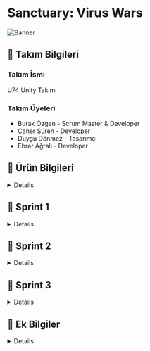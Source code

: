 # Sanctuary: Virus Wars
![Banner](https://github.com/Burakzgen/Sanctuary-Virus-Wars/assets/35861357/1fe64552-a5c5-482b-aa94-f1a32a71d71b)
## 🔸 Takım Bilgileri

### Takım İsmi
U74 Unity Takımı

### Takım Üyeleri
- Burak Özgen - Scrum Master & Developer
- Caner Süren - Developer
- Duygu Dönmez - Tasarımcı
- Ebrar Ağralı - Developer

## 🔸 Ürün Bilgileri

<details>

### Oyun İsmi
Sanctuary: Virus Wars

### Product Backlog URL
[Trello Board](https://trello.com/invite/b/EwQAXDjH/ATTIda09b67bc04e2c59d6d1fd6afec8a851F9E7BE55/grup-74-bootcamp)

### Oyun Açıklaması
'Sanctuary: Virus Wars', oyuncuların hayatta kalmak için stratejik savunma ve saldırı taktiklerini kullanarak mücadele ettikleri bir 3D, tek ve çok oyunculu strateji oyunudur. Dünya, bilinmeyen ve mutasyona uğramış bir virüsün yayılmasıyla kaosa sürüklenmiştir. Oyuncular, Sakura Bölgesi'ndeki son insan sığınağını koruyan lider rolünü üstlenirler. Amacınız, şehri savunmak, kaynakları yönetmek ve insanlığın son umudunu ayakta tutmaktır.

### Oyun Özellikleri
- 3D Strateji ve Savunma
- Tek Oyunculu
- IAP (Uygulama İçi Satın Alımlar)
- Dinamik Düşmanlar
- Çevrim İçi Liderlik Tablosu (PlayFab)

### Hedef Kitle
- Strateji ve savunma oyunları sevenler
- Hikaye odaklı oyun severler
- 16+ genç yetişkinler
- Co-op (İşbirlikçi) oyun severler
- PC ve Konsol oyuncuları

### Kullanılan Teknolojiler ve Araçlar
- Unity URP 2021.3.33f1
- C#
- Blender (3D modelleme)
- Adobe Illustrator (2D asset tasarımı)
- Adobe Photoshop (2D asset tasarımı)
- Git & GitHub (versiyon kontrolü)
- Discord (iletişim)
- Trello (proje yönetimi)
- Goldwave

</details>

## 🔸 Sprint 1

<details>
  
**Sprint Tarihleri**: 24 Haziran 2024 - 7 Temmuz 2024

**Sprint içi puan değerlendirmesi**: 55 puan

### Sprint Hedefi
Oyun fikrinin kararlaştırılması, gerekli asset ve çevre dizaynları hakkında araştırmaların yapılması, Unity projesinin oluşturulup temel oyun mekaniğinin oluşturulması.

### Sprint Backlog
1. Oyun fikrinin kararlaştırılması (10 puan)
2. Genel oyunla ilgili araştırmalar (5 puan)
3. Unity projesinin başlatılması ve temel sahne düzeninin oluşturulması (5 puan)
4. Ana karakterin hareket mekaniklerinin programlanması (15 puan)
5. İlk düşman türünün araştırılması ve projeye eklenmesi (10 puan)
6. Temel çevre dizaynının araştırılıp projeye prototip olarak eklenmesi (10 puan)

### Daily Scrum
Ekip her gün Discord üzerinden iletişim kurarak güncel durumlarını ve planlarını paylaşmıştır. Detaylı Daily Scrum notları [Ekran Görüntüleri]'de bulunmaktadır.

### Sprint Review
- Katılımcılar: Burak Özgen, Caner Süren, Duygu Dönmez, Ebrar Ağralı
- Bayram tatili ve eksik grup üyeleri nedeniyle başlangıç gecikti, ancak tüm ekip oluştuktan sonra proje fikri hızlıca kararlaştırıldı.
- Yapılacak işler ve rollerin dağıtımı yapıldı.
- Map ve karakterlerin sayısına, detaylı bir tasarım diline karar verildi.
- Unity projeleri ve Trello gibi diğer kaynaklardaki ilerleme durumları hazırlandı.
- Yapılacak işlerin planlaması yapıldı.
- İpuçları ve görevlerle ilgili gerekli araştırmalar ve örnekler sunuldu.

#### Tamamlanan İşler
- Trello planlaması sağlandı (5 puan)
- Projeyle ilgili genel araştırmalar yapıldı ve notlar alındı (5 puan)
- Projenin temeli oluşturuldu (5 puan)
- Ana karakter oluşturuldu (10 puan)
- Ana karakterin basit düzeyde animasyon yapısı kuruldu (10 puan)
- Temel düşmanla aralarındaki etkileşimler sağlandı (10 puan)
- Temel düşman yapısı ve gerekli araştırmaları yapıldı (5 puan)
- Temel sahne düzeni yapıldı (5 puan)

### Sprint Retrospective
- Tasarımlarla ilgili ayrı toplantılar yapılarak oyun içi yapılabilecekler konusunda detaylı notlar alındı.
- Düşman karakterleriyle ilgili güncellemeler yapıldı.
- Ana karakterin basit düzeyde tutulması kararlaştırıldı.
- İletişimin artırılması gerektiği konusunda hemfikir olundu.
- Zaman yönetimi konusunda iyileştirmeler yapılması kararlaştırıldı.
- Harita detaylandırılması gerektiği konuşuldu.
- Yapılacak sistemin daha basit düzeyde tutulması kararı alındı.

### Engeller ve Çözümler
- Engel: Bayram tatili nedeniyle başlangıçta gecikme yaşandı.
-   Çözüm: Ekip, gecikmeli başlangıcı telafi etmek için çalışma temposunu ve öncelikleri yeniden belirledi.
- Engel: Akademinin grubu tamamlamasıyla ilgili gecikmeler yaşandı.
-   Çözüm: Ekip, 4 kişi olarak devam etme kararı alındı.
- Engel: Bazı teknik zorluklar (Unity versiyonu uyumsuzluğu) yaşandı.
-   Çözüm: Tüm ekip üyeleri aynı Unity sürümüne geçiş yaptı ve proje yeniden yapılandırıldı.
- Engel: Github uyumluluk sorunları yaşandı
-   Çözüm: Yeni github profili kuruldu.
- Engel: Bireysel iş yoğunluğunun yüksek olması.

### Sprint Board Ekran Görüntüleri
<details>
  
![1](https://github.com/Burakzgen/Sanctuary-Virus-Wars/assets/35861357/7a1a6d6b-daba-4a4b-a58d-d934ff8f3d4f)

</details>

### Ekran Görüntüleri
<details>

![sanctuary_virus_wars_uml_class_diagram drawio](https://github.com/Burakzgen/Sanctuary-Virus-Wars/assets/35861357/4b9de94c-a1a1-4f11-a12b-2d65e623d2d6)

![sanctuary_virus_wars_roadmap_diagram drawio](https://github.com/Burakzgen/Sanctuary-Virus-Wars/assets/35861357/dcb72f8e-7aae-479b-8591-4ec9e91b672e)  

![2](https://github.com/Burakzgen/Sanctuary-Virus-Wars/assets/35861357/27fb009d-e032-40a7-ad3f-47b418605d74)

![3](https://github.com/Burakzgen/Sanctuary-Virus-Wars/assets/35861357/39730194-076e-4318-97ce-ba130585543d)

![4](https://github.com/Burakzgen/Sanctuary-Virus-Wars/assets/35861357/eb38c104-35b2-4518-8f38-13e63b0e6f51)

![EnemyControls](https://github.com/Burakzgen/Sanctuary-Virus-Wars/assets/35861357/fd09c2b7-cbd1-4be2-9d9a-d26c36596d1e)
</details>


## 🔸 Sonraki Sprint Planı
Sprint 2'de (8 Temmuz 2024 - 21 Temmuz 2024) odaklanılacak ana konular:
1. Düşman AI sisteminin geliştirilmesi
2. Kaynak yönetimi sisteminin oluşturulması
3. İlk seviyenin tasarlanması ve uygulanması
4. Kullanıcı arayüzünün (UI) temel tasarımının yapılması

</details>

## 🔸 Sprint 2

<details>
  
**Sprint Tarihleri** : 8 Temmuz 2024 - 21 Temmuz 2024

**Sprint içi puan değerlendirmesi**: 60 puan

### Sprint Hedefi
Düşmanların çeşitlerinin oluşturulması, menü tasarımı ve oyun içi UI animasyonlarının ayarlanması, harita prototiplerinin geliştirilmesi, ev ve bina modellerinin ayarlanması, karakterin etkileşimde bulunabileceği modellerin kodlanması ve prototiplerin üretilmesi.

### Sprint Backlog

1. Düşman çeşitlerinin oluşturulması (15 puan)
2. Menü tasarımı ve UI animasyonlarının ayarlanması (10 puan)
3. Harita prototiplerinin geliştirilmesi (10 puan)
4. Ev ve bina modellerinin ayarlanması (10 puan)
5. Karakterin etkileşimde bulunabileceği modellerin kodlanması (10 puan)
6. Prototiplerin üretilmesi ve test edilmesi (5 puan)

### Daily Scrum
Ekip her gün Discord üzerinden iletişim kurarak güncel durumlarını ve planlarını paylaşmıştır. Detaylı Daily Scrum notları [Ekran Görüntüleri]'de bulunmaktadır.

### Sprint Review
Katılımcılar: Burak Özgen, Caner Süren, Duygu Dönmez, Ebrar Ağralı

- 10 Temmuz Çarşamba günü yapılan toplantıda çevre prototipinin oluşturulmasında hızlanılması gerektiği konuşuldu.
- Oyun içi eksik ve yapılacak durumlarla ilgili Trello notları güncellendi.
- Menü tasarımı netleşti ve animasyonların yapılması kararlaştırıldı.
- Modellerle ilgili olarak, game kit ve modellerin bütün bir şekilde olup olmayacağına karar verildi. Evlerin bütün olarak modellenmesi gerektiği konuşuldu.
- Çevre tasarımı ve haritanın oluşturulmasıyla ilgili kararlar alındı; görevlerin ve ipuçlarının haritaya uyarlanması gerektiği konuşuldu.
- Düşman objelerinin neler olacağına karar verildi.
- Entegre edilebilecek multiplayer özellikleri son sprintte değerlendirildi.

### Tamamlanan İşler

- Düşman çeşitleri oluşturuldu: Zehirle hasar veren düşman, sabit duran düşman, atak gücü yüksek olan düşman, devriye atan düşman modelleri ayarlandı (15 puan)
- Menü tasarımı ve oyun içi UI animasyonları yapıldı (10 puan)
- Harita prototipleri hakkında görüşmeler yapıldı ve prototip geliştirildi (10 puan)
- Ev modelleri ve bina modelleri kararları alındı (10 puan)
- Karakterin etkileşimde bulunabileceği modeller kodlandı ve prototipler üretildi (10 puan)
- Discord ve Trello'dan yorumlarla görüşmeler yapıldı, 2-3 günde bir sesli toplantı yapıldı (5 puan)

### Sprint Retrospective

- Tasarımlarla ilgili ayrı toplantılar yapılarak oyun içi yapılabilecekler konusunda detaylı notlar alındı.
- Düşman karakterleriyle ilgili güncellemeler yapıldı. Her düşmana özel modeller eklendi ve animasyonları yapıldı.
- Ana karakterin basit düzeyde tutulması kararlaştırıldı.
- İletişimin artırılması gerektiği konusunda hemfikir olundu.
- Zaman yönetimi konusunda iyileştirmeler yapılması kararlaştırıldı.
- Harita detaylandırılması gerektiği konuşuldu.
- Yapılacak sistemin daha basit düzeyde tutulması kararı alındı.
- Entegre edilebilecek multiplayer özellikleri son sprintte değerlendirildi.

### Engeller ve Çözümler

- Engel: Çevre prototipinin oluşturulmasında hızlanma gerekliliği.
  - Çözüm: Github üzerinden paylaşılan pluginlerin örnekleri incelenerek prototipler hızla geliştirildi.
- Engel: Menü tasarımı ve animasyonları konusunda tasarımsal belirsizlikler.
  - Çözüm: Menü tasarımı netleştirildi ve animasyonlar yapıldı.
- Engel: Modellerin bütün bir şekilde olup olmayacağı konusunda belirsizlik.
  - Çözüm: Evlerin bütün olarak modellenmesine karar verildi.
- Engel: Çevre tasarımı ve haritanın oluşturulması konusundaki belirsizlikler. Görev yerleri ile ilgili çevrenin uyumsuzluğu.
  - Çözüm: Görevlerin ve ipuçlarının haritaya uyarlanması hakkında kararlar alınarak çözüme kavuşturuldu.
- Engel: Bireysel işlerin yoğunluğu
  - Çözüm: Görev dağılımının esnetilmesi yapıldı.
 
### Sprint Board Ekran Görüntüleri
<details>
  
![9](https://github.com/user-attachments/assets/b4393992-50fe-490a-b899-414347514915)  
</details>

### Ekran Görüntüleri
<details>

![7](https://github.com/user-attachments/assets/0ca4c118-4381-4771-a90a-407751284925)
![T8](https://github.com/user-attachments/assets/fd68166b-d068-4fbd-95e7-feaffc9a594e)
![10](https://github.com/user-attachments/assets/3d7520e2-330f-4f21-833d-b34e70ce16e8)
![11](https://github.com/user-attachments/assets/ad226b4c-ebac-4fba-ab87-40d1cda79b62)
![Ekran_goruntusu_2024-07-17_160038](https://github.com/user-attachments/assets/143d14f7-0452-4705-bbc5-c15ec4457d38)

</details>

### Video
<details>
  
![MenuUI design](https://github.com/user-attachments/assets/cb059b1d-dcba-4de5-8233-ad266933dbdd)
![Menu UI (1)](https://github.com/user-attachments/assets/117b01b6-481f-451c-b0c8-0d7438bfc72d)
![Step_2](https://github.com/user-attachments/assets/b4fd6e77-3efd-46e2-a087-b7f04c3dfdcb)

</details>

## 🔸 Sonraki Sprint Planı
Sprint 3'de (22 Temmuz 2024 - 03 Ağustos 2024) odaklanılacak ana konular:
- Haritanan oyuna uyarlanması
- Kaynak yönetimi sisteminin oluşturulması
- Seviye tasarımının yapılması
- Görevlerin entegre edilmesi
- Seslerin oyuna eklenmesi
- Kullanıcı arayüzünün (UI) temel tasarımının geliştirilmesi
- Düşman AI sisteminin geliştirilmesi
- Animasyon ve efektlerin geliştirilmesi
  
</details>

## 🔸 Sprint 3

<details>

**Sprint Tarihleri**: 22 Temmuz 2024 - 2 Ağustos 2024

**Sprint içi puan değerlendirmesi**: 70 puan

### Sprint Hedefi
Oyunun tamamlanmasına yönelik olarak, tüm temel ve ek özelliklerin entegre edilmesi ve son testlerin yapılması.

### Sprint Backlog

1. Multiplayer sisteminin entegre edilmesinden vazgeçildi.
2. Final seviyelerinin tasarımı ve uygulanması (15 puan)
3. Oyuncu geri bildirimleri doğrultusunda düzeltmelerin yapılması (10 puan)
4. Son düşman türlerinin eklenmesi ve AI geliştirmelerinin tamamlanması (10 puan)
5. Oyun içi ses ve müziklerin eklenmesi (10 puan)
6. Oyun içi tüm UI ve UX tasarımlarının son haline getirilmesi (5 puan)
7. Son performans optimizasyonları ve hata düzeltmeleri (5 puan)

### Daily Scrum
Ekip, iletişim konusunda eksiklikler yaşadı. Son haftalarda Discord üzerinden yazılanlara geri dönüşler yapılmadı. 2-3 günde bir iletişim olmaya başladı. Ekip içinde kişilerin yoğunluğundan kaynaklı iletişim eksikliği oluştu. Görevlerin tamamlanması ile ilgili sorunlar yaşandı. Geri dönüşlerin geç yapılması, iş yükünün doğru ve eşit olmaması negatif etkenlerden biri oldu.

### Sprint Review

Katılımcılar: Burak Özgen, Caner Süren, Duygu Dönmez, Ebrar Ağralı

- Multiplayer sisteminin entegre edilmesinden vazgeçildi.
- Final seviyelerinin tasarımı ve uygulanması
- Oyuncu geri bildirimleri doğrultusunda düzeltmelerin yapılması
- Son düşman türlerinin eklenmesi ve AI geliştirmelerinin tamamlanması 
- Oyun içi ses ve müziklerin eklenmesi
- Oyun içi tüm UI ve UX tasarımlarının son haline getirilmesi
- Son performans optimizasyonları ve hata düzeltmeleri

### Tamamlanan İşler

- Final seviyelerinin tasarımı ve uygulanması (15 puan)
- Oyuncu geri bildirimleri doğrultusunda düzeltmelerin yapılması (5 puan)
- Son düşman türlerinin eklenmesi ve AI geliştirmelerinin tamamlanması (10 puan)
- Oyun içi ses ve müziklerin eklenmesi (10 puan)
- Oyun içi tüm UI ve UX tasarımlarının son haline getirilmesi (5 puan)
- Son performans optimizasyonları ve hata düzeltmeleri (5 puan)
- Görevler, ipuçları, oyun içi bitiş ekranı, loading ekranı, menü ekranları tamamlandı (5 puan)
- Oyun videosu alındı (5 puan)
- Genel oyun tasarımı yapıldı (5 puan)
- Optimizasyon yüzeysel olarak yapıldı (5 puan)

### Sprint Retrospective

- Oyunun tamamlanması için yapılan çalışmalar değerlendirildi.
- Product Owner rolü kararsız kaldı. Discord ve toplantılarda geri dönüşler olmadığı için Ebrar arkadaşımız Erasmus'a başlayacağı için Product Owner rolünü üstlenmek istemedi.

### Engeller ve Çözümler

- Engel: Bireysel işlerin yoğunluğu.
- 	Çözüm: Ekip içi iş yükü dağılımı yeniden değerlendirildi. Bunun neticesinde iş yükü dengesiz bir şekilde dağıltıldı. 
- Engel: Duygu Sönmez'in ekibe katkı sağlamaması.
- 	Çözüm: Diğer ekip üyeleri görevlerini yeniden planladı. Bedava olan assetlere yönelindi bu doğrultuda kalan ekip üyeleriyle proje ilerlemesi sağlandı.
- Engel: Caner Süren'in 21 Temmuz - 04 Ağustos tarihleri arasında yoğun olması.
- 	Çözüm: Görev dağılımı bu yoğunluk göz önünde bulundurularak 2 kişi üzerine doğru yapıldı.
- Engel: Tasarımsal zorluklar ve iş yükünün dengesizlikler oluşması.
- 	Çözüm: -

### Sprint Board Ekran Görüntüleri

<details>

![1](https://github.com/user-attachments/assets/b54fbf9b-0b87-4962-b548-c78b22766804)

</details>

### Ekran Görüntüleri

<details>

![22-24](https://github.com/user-attachments/assets/4c756aed-bc5c-438b-99f7-1a9784043ed0)
![25-26](https://github.com/user-attachments/assets/57f510c6-39cb-4dc9-9785-3c7470ee6dbc)
![27-30](https://github.com/user-attachments/assets/cc9edd2e-1068-4976-b0b5-89b2e8249cbc)
![30](https://github.com/user-attachments/assets/08b7bfbe-01a4-4116-954e-e9c37d4e0296)
![2](https://github.com/user-attachments/assets/efc9784d-82ac-4aa1-9df7-13f36584b97b)
![6](https://github.com/user-attachments/assets/543c0d45-47cb-49c0-b0f1-81ea29cae8be)
![7](https://github.com/user-attachments/assets/8191fb3a-2c0c-4c25-a8ad-afd636cd4f42)
![8](https://github.com/user-attachments/assets/9b8f04b8-7153-45c2-8323-42b9e4d62737)
![Ma_SpawnPoints](https://github.com/user-attachments/assets/a6f4abdf-29d0-4778-abd7-d5c3f6b1e03d)
![Map_1](https://github.com/user-attachments/assets/bcabdb76-a7a0-4277-8a76-dc135d32bd58)
![Map_2](https://github.com/user-attachments/assets/f87dae0d-f266-4180-a4fe-abe96ed4b2f5)
![Map_4](https://github.com/user-attachments/assets/e6d4b26b-35e0-4a6a-8f40-70b206dbdd9c)
![Map_5](https://github.com/user-attachments/assets/b1a94964-a488-41ba-96ff-b31d4131a4fc)
![Map_End](https://github.com/user-attachments/assets/df926fd3-c2da-4f0f-8ecc-6e46f6d54bdd)
![Map_NavMesh](https://github.com/user-attachments/assets/a64e1dc4-5716-4a22-855a-2d30b678e618)
![Warning_Panel](https://github.com/user-attachments/assets/b365cdb6-c34d-4945-b52e-ca1dd7d2a6ee)


</details>
</details>

## 🔸 Ek Bilgiler

<details>
  
### Kullanılan Assetler
[Kullanılan Assetler.pdf](https://github.com/user-attachments/files/16461844/Kullanilan.Assetler.pdf)

### Oyun Videosu


### Oyun Çıktısı
https://drive.google.com/drive/folders/12QcJAzLuChklKLA_Tw1C0dh9lR_ydRM0?usp=drive_link

</details>
